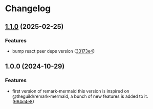 # Changelog

## [1.1.0](https://github.com/omurilo/remark-mermaid/compare/v1.0.0...v1.1.0) (2025-02-25)


### Features

* bump react peer deps version ([33173e4](https://github.com/omurilo/remark-mermaid/commit/33173e4673d249b28a6422cd7e63a2da44201611))

## 1.0.0 (2024-10-29)


### Features

* first version of remark-mermaid this version is inspired on @theguild/remark-mermaid, a bunch of new features is added to it. ([664d4e8](https://github.com/omurilo/remark-mermaid/commit/664d4e802e7eafc1c5493f67b7d29d50d89b6213))
